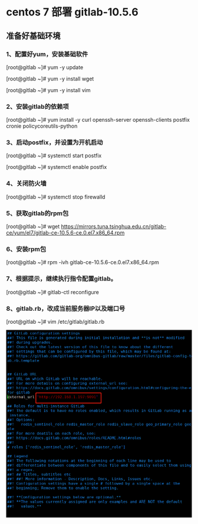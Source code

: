 # centos 7 部署  gitlab-10.5.6


## 准备好基础环境


### 1、配置好yum，安装基础软件

[root@gitlab ~]# yum -y update

[root@gitlab ~]# yum -y install  wget

[root@gitlab ~]# yum -y install  vim


### 2、安装gitlab的依赖项

[root@gitlab ~]# yum install -y curl openssh-server openssh-clients postfix cronie policycoreutils-python


### 3、启动postfix，并设置为开机启动 

[root@gitlab ~]# systemctl start postfix

[root@gitlab ~]# systemctl enable postfix


### 4、关闭防火墙

[root@gitlab ~]# systemctl stop firewalld


### 5、获取gitlab的rpm包

[root@gitlab ~]# wget https://mirrors.tuna.tsinghua.edu.cn/gitlab-ce/yum/el7/gitlab-ce-10.5.6-ce.0.el7.x86_64.rpm


### 6、安装rpm包

[root@gitlab ~]# rpm -ivh gitlab-ce-10.5.6-ce.0.el7.x86_64.rpm


### 7、根据提示，继续执行指令配置gitlab。 

[root@gitlab ~]# gitlab-ctl reconfigure


### 8、gitlab.rb，改成当前服务器IP以及端口号

[root@gitlab ~]# vim /etc/gitlab/gitlab.rb

![gitlab](gitlab.png)



















